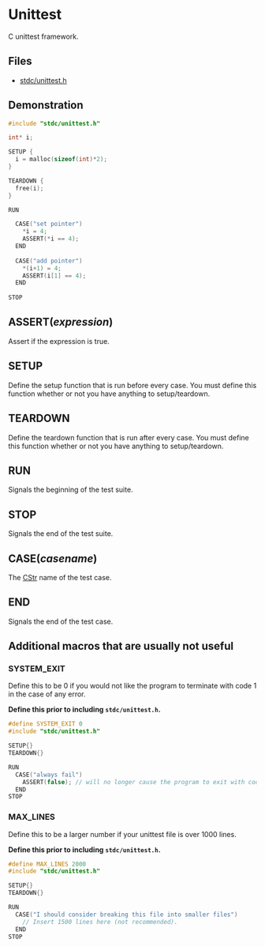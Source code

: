 # Unittest

C unittest framework.

## Files
 * [stdc/unittest.h](../stdc/unittest.h)

## Demonstration
```c
#include "stdc/unittest.h"

int* i;

SETUP {
  i = malloc(sizeof(int)*2);
}

TEARDOWN {
  free(i);
}

RUN

  CASE("set pointer")
    *i = 4;
    ASSERT(*i == 4);
  END
  
  CASE("add pointer")
    *(i+1) = 4;
    ASSERT(i[1] == 4);
  END
  
STOP
```

## ASSERT(_expression_)
Assert if the expression is true.

## SETUP
Define the setup function that is run before every case.
You must define this function whether or not you have anything to setup/teardown.

## TEARDOWN
Define the teardown function that is run after every case.
You must define this function whether or not you have anything to setup/teardown.

## RUN
Signals the beginning of the test suite.

## STOP
Signals the end of the test suite.

## CASE(_casename_)
The [CStr](../stdc/util/types.h) name of the test case.

## END
Signals the end of the test case.

## Additional macros that are usually not useful

### SYSTEM_EXIT
Define this to be 0 if you would not like the program to terminate with code 1 in the case of any error.

**Define this prior to including ```stdc/unittest.h```.**
```c
#define SYSTEM_EXIT 0
#include "stdc/unittest.h"

SETUP{}
TEARDOWN{}

RUN
  CASE("always fail")
    ASSERT(false); // will no longer cause the program to exit with code 1.
  END
STOP
```

### MAX_LINES
Define this to be a larger number if your unittest file is over 1000 lines.

**Define this prior to including ```stdc/unittest.h```.**
```c
#define MAX_LINES 2000
#include "stdc/unittest.h"

SETUP{}
TEARDOWN{}

RUN
  CASE("I should consider breaking this file into smaller files")
    // Insert 1500 lines here (not recommended).
  END
STOP
```
